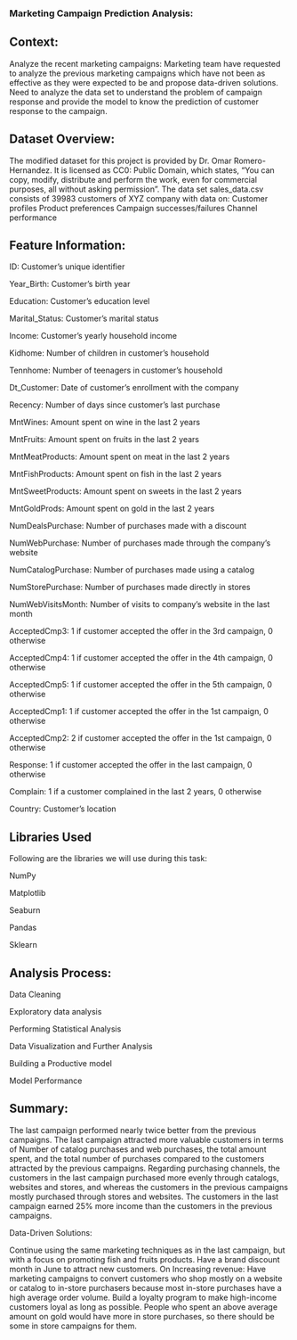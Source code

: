 ### Marketing Campaign Prediction Analysis:

## Context:

Analyze the recent marketing campaigns: Marketing team have requested to analyze the previous marketing campaigns which have not been as effective as they were expected to be and propose data-driven solutions. Need to analyze the data set to understand the problem of campaign response and provide the model to know the prediction of customer response to the campaign.

## Dataset Overview:

The modified dataset for this project is provided by Dr. Omar Romero-Hernandez. It is licensed as CC0: Public Domain, which states, “You can copy, modify, distribute and perform the work, even for commercial purposes, all without asking permission”. The data set sales_data.csv consists of 39983 customers of XYZ company with data on: Customer profiles Product preferences Campaign successes/failures Channel performance

## Feature Information:

ID: Customer’s unique identifier

Year_Birth: Customer’s birth year

Education: Customer’s education level

Marital_Status: Customer’s marital status

Income: Customer’s yearly household income

Kidhome: Number of children in customer’s household

Tennhome: Number of teenagers in customer’s household

Dt_Customer: Date of customer’s enrollment with the company

Recency: Number of days since customer’s last purchase

MntWines: Amount spent on wine in the last 2 years

MntFruits: Amount spent on fruits in the last 2 years

MntMeatProducts: Amount spent on meat in the last 2 years

MntFishProducts: Amount spent on fish in the last 2 years

MntSweetProducts: Amount spent on sweets in the last 2 years

MntGoldProds: Amount spent on gold in the last 2 years

NumDealsPurchase: Number of purchases made with a discount

NumWebPurchase: Number of purchases made through the company’s website

NumCatalogPurchase: Number of purchases made using a catalog

NumStorePurchase: Number of purchases made directly in stores

NumWebVisitsMonth: Number of visits to company’s website in the last month

AcceptedCmp3: 1 if customer accepted the offer in the 3rd campaign, 0 otherwise

AcceptedCmp4: 1 if customer accepted the offer in the 4th campaign, 0 otherwise

AcceptedCmp5: 1 if customer accepted the offer in the 5th campaign, 0 otherwise

AcceptedCmp1: 1 if customer accepted the offer in the 1st campaign, 0 otherwise

AcceptedCmp2: 2 if customer accepted the offer in the 1st campaign, 0 otherwise

Response: 1 if customer accepted the offer in the last campaign, 0 otherwise

Complain: 1 if a customer complained in the last 2 years, 0 otherwise

Country: Customer’s location

## Libraries Used

Following are the libraries we will use during this task:

NumPy

Matplotlib

Seaburn

Pandas

Sklearn

## Analysis Process:

Data Cleaning

Exploratory data analysis

Performing Statistical Analysis

Data Visualization and Further Analysis

Building a Productive model

Model Performance

## Summary:

The last campaign performed nearly twice better from the previous campaigns.
The last campaign attracted more valuable customers in terms of Number of catalog purchases and web purchases, the total amount spent, and the total number of purchases compared to the customers attracted by the previous campaigns.
Regarding purchasing channels, the customers in the last campaign purchased more evenly through catalogs, websites and stores, and whereas the customers in the previous campaigns mostly purchased through stores and websites.
The customers in the last campaign earned 25% more income than the customers in the previous campaigns.

Data-Driven Solutions:

Continue using the same marketing techniques as in the last campaign, but with a focus on promoting fish and fruits products.
Have a  brand discount month in June to attract new customers.
On Increasing revenue:
Have marketing campaigns to convert customers who shop mostly on a website or catalog to in-store purchasers because most in-store purchases have a high average order volume.
Build a loyalty program to make high-income customers loyal as long as possible.
People who spent an above average amount on gold would have more in store purchases, so there should be some in store campaigns for them.
